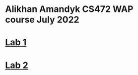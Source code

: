 # Alikhan Amandyk CS472 WAP course July 2022

# [Lab 1](https://alih107.github.io/wap.github.io/)

# [Lab 2](https://alih107.github.io/wap.github.io/aboutme)

